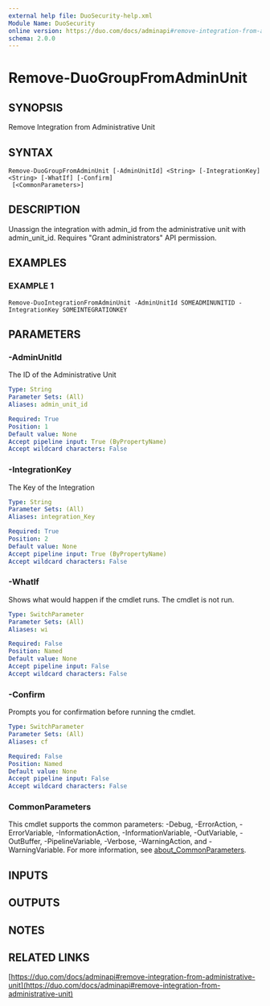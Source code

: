 ```yaml
---
external help file: DuoSecurity-help.xml
Module Name: DuoSecurity
online version: https://duo.com/docs/adminapi#remove-integration-from-administrative-unit
schema: 2.0.0
---
```


# Remove-DuoGroupFromAdminUnit

## SYNOPSIS
Remove Integration from Administrative Unit

## SYNTAX

```
Remove-DuoGroupFromAdminUnit [-AdminUnitId] <String> [-IntegrationKey] <String> [-WhatIf] [-Confirm]
 [<CommonParameters>]
```

## DESCRIPTION
Unassign the integration with admin_id from the administrative unit with admin_unit_id.
Requires "Grant administrators" API permission.

## EXAMPLES

### EXAMPLE 1
```
Remove-DuoIntegrationFromAdminUnit -AdminUnitId SOMEADMINUNITID -IntegrationKey SOMEINTEGRATIONKEY
```

## PARAMETERS

### -AdminUnitId
The ID of the Administrative Unit

```yaml
Type: String
Parameter Sets: (All)
Aliases: admin_unit_id

Required: True
Position: 1
Default value: None
Accept pipeline input: True (ByPropertyName)
Accept wildcard characters: False
```

### -IntegrationKey
The Key of the Integration

```yaml
Type: String
Parameter Sets: (All)
Aliases: integration_Key

Required: True
Position: 2
Default value: None
Accept pipeline input: True (ByPropertyName)
Accept wildcard characters: False
```

### -WhatIf
Shows what would happen if the cmdlet runs.
The cmdlet is not run.

```yaml
Type: SwitchParameter
Parameter Sets: (All)
Aliases: wi

Required: False
Position: Named
Default value: None
Accept pipeline input: False
Accept wildcard characters: False
```

### -Confirm
Prompts you for confirmation before running the cmdlet.

```yaml
Type: SwitchParameter
Parameter Sets: (All)
Aliases: cf

Required: False
Position: Named
Default value: None
Accept pipeline input: False
Accept wildcard characters: False
```

### CommonParameters
This cmdlet supports the common parameters: -Debug, -ErrorAction, -ErrorVariable, -InformationAction, -InformationVariable, -OutVariable, -OutBuffer, -PipelineVariable, -Verbose, -WarningAction, and -WarningVariable. For more information, see [about_CommonParameters](http://go.microsoft.com/fwlink/?LinkID=113216).

## INPUTS

## OUTPUTS

## NOTES

## RELATED LINKS

[https://duo.com/docs/adminapi#remove-integration-from-administrative-unit](https://duo.com/docs/adminapi#remove-integration-from-administrative-unit)

